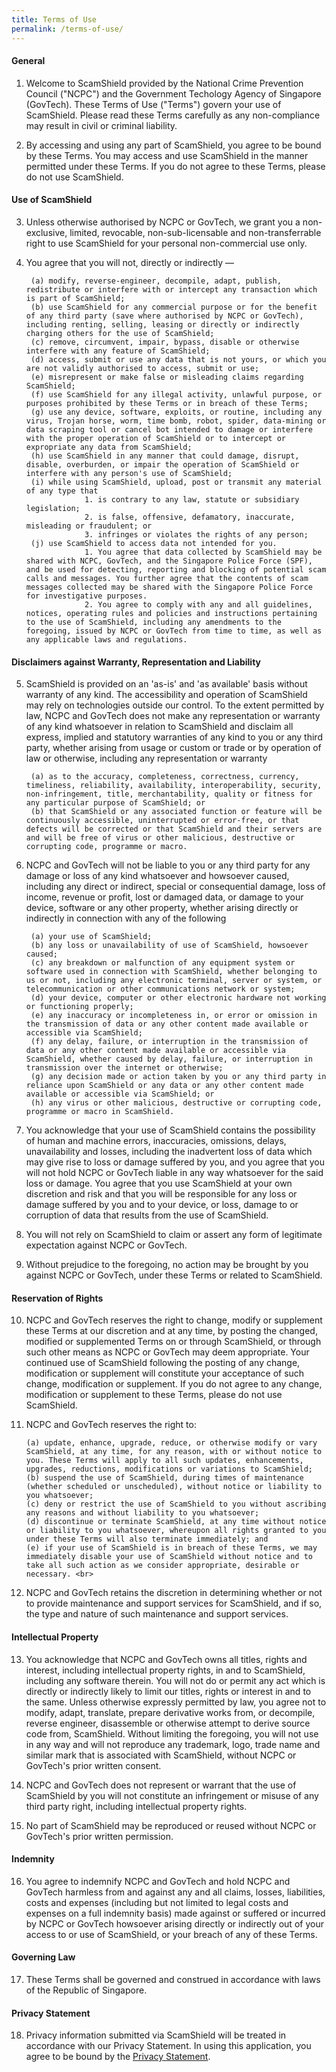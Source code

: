 ```yaml
---
title: Terms of Use
permalink: /terms-of-use/
---
```

#### General
1. Welcome to ScamShield provided by the National Crime Prevention Council ("NCPC") and the Government Techology Agency of Singapore (GovTech). These Terms of Use ("Terms") govern your use of ScamShield. Please read these Terms carefully as any non-compliance may result in civil or criminal liability.

2. By accessing and using any part of ScamShield, you agree to be bound by these Terms. You may access and use ScamShield in the manner permitted under these Terms. If you do not agree to these Terms, please do not use ScamShield.

#### Use of ScamShield
3. Unless otherwise authorised by NCPC or GovTech, we grant you a non-exclusive, limited, revocable, non-sub-licensable and non-transferrable right to use ScamShield for your personal non-commercial use only.

4. You agree that you will not, directly or indirectly —

		(a) modify, reverse-engineer, decompile, adapt, publish, redistribute or interfere with or intercept any transaction which is part of ScamShield;
		(b) use ScamShield for any commercial purpose or for the benefit of any third party (save where authorised by NCPC or GovTech), including renting, selling, leasing or directly or indirectly charging others for the use of ScamShield;
		(c) remove, circumvent, impair, bypass, disable or otherwise interfere with any feature of ScamShield;
		(d) access, submit or use any data that is not yours, or which you are not validly authorised to access, submit or use;
		(e) misrepresent or make false or misleading claims regarding ScamShield;
		(f) use ScamShield for any illegal activity, unlawful purpose, or purposes prohibited by these Terms or in breach of these Terms;
		(g) use any device, software, exploits, or routine, including any virus, Trojan horse, worm, time bomb, robot, spider, data-mining or data scraping tool or cancel bot intended to damage or interfere with the proper operation of ScamShield or to intercept or expropriate any data from ScamShield;
		(h) use ScamShield in any manner that could damage, disrupt, disable, overburden, or impair the operation of ScamShield or interfere with any person's use of ScamShield;
		(i) while using ScamShield, upload, post or transmit any material of any type that 
					1. is contrary to any law, statute or subsidiary legislation;
					2. is false, offensive, defamatory, inaccurate, misleading or fraudulent; or
					3. infringes or violates the rights of any person;  
		(j) use ScamShield to access data not intended for you.
					1. You agree that data collected by ScamShield may be shared with NCPC, GovTech, and the Singapore Police Force (SPF), and be used for detecting, reporting and blocking of potential scam calls and messages. You further agree that the contents of scam messages collected may be shared with the Singapore Police Force for investigative purposes.     
					2. You agree to comply with any and all guidelines, notices, operating rules and policies and instructions pertaining to the use of ScamShield, including any amendments to the foregoing, issued by NCPC or GovTech from time to time, as well as any applicable laws and regulations.
        
#### Disclaimers against Warranty, Representation and Liability

5. ScamShield is provided on an 'as-is' and 'as available' basis without warranty of any kind. The accessibility and operation of ScamShield may rely on technologies outside our control. To the extent permitted by law, NCPC and GovTech does not make any representation or warranty of any kind whatsoever in relation to ScamShield and disclaim all express, implied and statutory warranties of any kind to you or any third party, whether arising from usage or custom or trade or by operation of law or otherwise, including any representation or warranty
 
		(a) as to the accuracy, completeness, correctness, currency, timeliness, reliability, availability, interoperability, security, non-infringement, title, merchantability, quality or fitness for any particular purpose of ScamShield; or 
		(b) that ScamShield or any associated function or feature will be continuously accessible, uninterrupted or error-free, or that defects will be corrected or that ScamShield and their servers are and will be free of virus or other malicious, destructive or corrupting code, programme or macro.

6. NCPC and GovTech will not be liable to you or any third party for any damage or loss of any kind whatsoever and howsoever caused, including any direct or indirect, special or consequential damage, loss of income, revenue or profit, lost or damaged data, or damage to your device, software or any other property, whether arising directly or indirectly in connection with any of the following

		(a) your use of ScamShield;
		(b) any loss or unavailability of use of ScamShield, howsoever caused;
		(c) any breakdown or malfunction of any equipment system or software used in connection with ScamShield, whether belonging to us or not, including any electronic terminal, server or system, or telecommunication or other communications network or system;
		(d) your device, computer or other electronic hardware not working or functioning properly;
		(e) any inaccuracy or incompleteness in, or error or omission in the transmission of data or any other content made available or accessible via ScamShield;
		(f) any delay, failure, or interruption in the transmission of data or any other content made available or accessible via ScamShield, whether caused by delay, failure, or interruption in transmission over the internet or otherwise;
		(g) any decision made or action taken by you or any third party in reliance upon ScamShield or any data or any other content made available or accessible via ScamShield; or
		(h) any virus or other malicious, destructive or corrupting code, programme or macro in ScamShield.

7. You acknowledge that your use of ScamShield contains the possibility of human and machine errors, inaccuracies, omissions, delays, unavailability and losses, including the inadvertent loss of data which may give rise to loss or damage suffered by you, and you agree that you will not hold NCPC or GovTech liable in any way whatsoever for the said loss or damage. You agree that you use ScamShield at your own discretion and risk and that you will be responsible for any loss or damage suffered by you and to your device, or loss, damage to or corruption of data that results from the use of ScamShield.

8. You will not rely on ScamShield to claim or assert any form of legitimate expectation against NCPC or GovTech.

9. Without prejudice to the foregoing, no action may be brought by you against NCPC or GovTech, under these Terms or related to ScamShield.

#### Reservation of Rights
10. NCPC and GovTech reserves the right to change, modify or supplement these Terms at our discretion and at any time, by posting the changed, modified or supplemented Terms on or through ScamShield, or through such other means as NCPC or GovTech may deem appropriate. Your continued use of ScamShield following the posting of any change, modification or supplement will constitute your acceptance of such change, modification or supplement. If you do not agree to any change, modification or supplement to these Terms, please do not use ScamShield.

11. NCPC and GovTech reserves the right to:

		(a) update, enhance, upgrade, reduce, or otherwise modify or vary ScamShield, at any time, for any reason, with or without notice to you. These Terms will apply to all such updates, enhancements, upgrades, reductions, modifications or variations to ScamShield;
		(b) suspend the use of ScamShield, during times of maintenance (whether scheduled or unscheduled), without notice or liability to you whatsoever;
		(c) deny or restrict the use of ScamShield to you without ascribing any reasons and without liability to you whatsoever;
		(d) discontinue or terminate ScamShield, at any time without notice or liability to you whatsoever, whereupon all rights granted to you under these Terms will also terminate immediately; and
		(e) if your use of ScamShield is in breach of these Terms, we may immediately disable your use of ScamShield without notice and to take all such action as we consider appropriate, desirable or necessary. <br>

12. NCPC and GovTech retains the discretion in determining whether or not to provide maintenance and support services for ScamShield, and if so, the type and nature of such maintenance and support services.

#### Intellectual Property

13. You acknowledge that NCPC and GovTech owns all titles, rights and interest, including intellectual property rights, in and to ScamShield, including any software therein. You will not do or permit any act which is directly or indirectly likely to limit our titles, rights or interest in and to the same. Unless otherwise expressly permitted by law, you agree not to modify, adapt, translate, prepare derivative works from, or decompile, reverse engineer, disassemble or otherwise attempt to derive source code from, ScamShield. Without limiting the foregoing, you will not use in any way and will not reproduce any trademark, logo, trade name and similar mark that is associated with ScamShield, without NCPC or GovTech's prior written consent.

14. NCPC and GovTech does not represent or warrant that the use of ScamShield by you will not constitute an infringement or misuse of any third party right, including intellectual property rights.

15. No part of ScamShield may be reproduced or reused without NCPC or GovTech's prior written permission.

#### Indemnity

16. You agree to indemnify NCPC and GovTech and hold NCPC and GovTech harmless from and against any and all claims, losses, liabilities, costs and expenses (including but not limited to legal costs and expenses on a full indemnity basis) made against or suffered or incurred by NCPC or GovTech howsoever arising directly or indirectly out of your access to or use of ScamShield, or your breach of any of these Terms.

#### Governing Law

17. These Terms shall be governed and construed in accordance with laws of the Republic of Singapore.

#### Privacy Statement

18. Privacy information submitted via ScamShield will be treated in accordance with our Privacy Statement. In using this application, you agree to be bound by the [Privacy Statement](/privacy/).